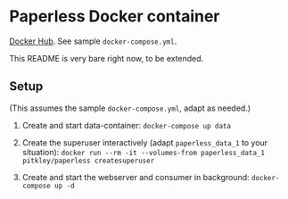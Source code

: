 # Paperless Docker container

[Docker Hub](https://hub.docker.com/r/pitkley/paperless/).
See sample `docker-compose.yml`.

This README is very bare right now, to be extended.

## Setup

(This assumes the sample `docker-compose.yml`, adapt as needed.)

1. Create and start data-container:
    `docker-compose up data`

1. Create the superuser interactively (adapt `paperless_data_1` to your situation):
    `docker run --rm -it --volumes-from paperless_data_1 pitkley/paperless createsuperuser`

1. Create and start the webserver and consumer in background:
    `docker-compose up -d`

